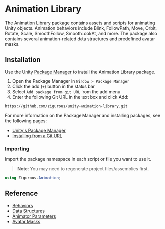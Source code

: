 # Animation Library

The Animation Library package contains assets and scripts for animating Unity objects. Animation behaviors include Blink, FollowPath, Move, Orbit, Rotate, Scale, SmoothFollow, SmoothLookAt, and more. The package also contains several animation-related data structures and predefined avatar masks.

## Installation

Use the Unity [Package Manager](https://docs.unity3d.com/Manual/upm-ui.html) to install the Animation Library package.

1. Open the Package Manager in `Window > Package Manager`
2. Click the add (`+`) button in the status bar
3. Select `Add package from git URL` from the add menu
4. Enter the following Git URL in the text box and click Add:

```http
https://github.com/zigurous/unity-animation-library.git
```

For more information on the Package Manager and installing packages, see the following pages:

- [Unity's Package Manager](https://docs.unity3d.com/Manual/Packages.html)
- [Installing from a Git URL](https://docs.unity3d.com/Manual/upm-ui-giturl.html)

### Importing

Import the package namespace in each script or file you want to use it.

> **Note**: You may need to regenerate project files/assemblies first.

```csharp
using Zigurous.Animation;
```

## Reference

- [Behaviors](https://docs.zigurous.com/com.zigurous.animation/manual/behaviors.html)
- [Data Structures](https://docs.zigurous.com/com.zigurous.animation/manual/data-structures.html)
- [Animator Parameters](https://docs.zigurous.com/com.zigurous.animation/manual/animator-parameters.html)
- [Avatar Masks](https://docs.zigurous.com/com.zigurous.animation/manual/avatar-masks.html)
